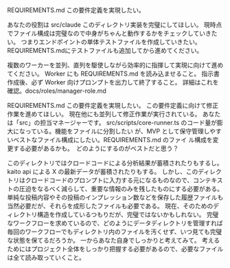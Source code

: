 REQUIREMENTS.md
この要件定義を実現したい。

あなたの役割は src/claude このディレクトリ実装を完璧にしてほしい。
現時点でファイル構成は完璧なので中身がちゃんと動作するかをチェックしていきたい。
つまりエンドポイントの単体テストファイルを作成していきたい。
REQUIREMENTS.mdにテストファイルも追加してから進めてください。

複数のワーカーを並列、直列を駆使しながら効率的に指揮して実現に向けて進めてください。
Worker にも REQUIREMENTS.md を読み込ませること。
指示書作成後、必ず Worker 向けプロンプトを出力して終了すること。
詳細はこれを確認。docs/roles/manager-role.md

REQUIREMENTS.md
この要件定義を実現したい。
この要件定義に向けて修正作業を進めてほしい。
現在他にも並列して修正作業が実行されている。
あなたは「src」の担当マネージャーです。
src/scripts/core-runner.ts のコード量が膨大になっている。機能をファイルに分割したい
が、MVP として保守管理しやすいベストなファイル構成にしたい。REQUIREMENTS.md のファイ
ル構成を変更する必要があるかも。　どのようにするのがベストだと思う？

このディレクトリではクロードコードによる分析結果が蓄積されたりもするし。kaito api による X の最新データが蓄積されたりもする。
しかし、このディレクトリはクロードコードのプロンプトに入力する元になるものなので、コンテキストの圧迫をなるべく減らして、重要な情報のみを残したものにする必要がある。
単純な投稿内容やその投稿のインプレッション数などを保存した履歴ファイルも当然必要だが、それらを成形したファイルも必要である。
現在、そのためのディレクトリ構造を作成しているつもりだが、完璧ではないかもしれない。
完璧なワークフローを求めているので、どのようにデータディレクトリを管理すれば毎回のワークフローでもディレクトリ内のファイルを汚くせず、いつ見ても完璧な状態を保てるだろうか。
一からあなた自身でしっかりと考えてみて。
考えるためにはプロジェクト全体をしっかり把握する必要があるので、必要なファイルは全て読み取っていくこと。
